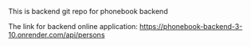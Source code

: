 This is backend git repo for phonebook backend

The link for backend online application: https://phonebook-backend-3-10.onrender.com/api/persons 
